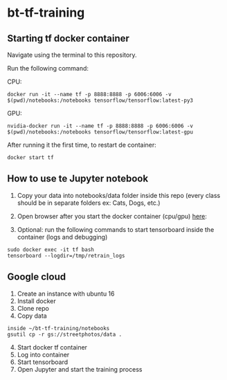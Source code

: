 # bt-tf-training
## Starting tf docker container 
Navigate using the terminal to this repository.

Run the following command:

CPU:
```
docker run -it --name tf -p 8888:8888 -p 6006:6006 -v $(pwd)/notebooks:/notebooks tensorflow/tensorflow:latest-py3
```

GPU:
```
nvidia-docker run -it --name tf -p 8888:8888 -p 6006:6006 -v $(pwd)/notebooks:/notebooks tensorflow/tensorflow:latest-gpu
```

After running it the first time, to restart de container:

```
docker start tf
```

## How to use te Jupyter notebook
1. Copy your data into notebooks/data folder inside this repo (every class should be in separate folders ex: Cats, Dogs, etc.)

2. Open browser after you start the docker container (cpu/gpu) [here](http://localhost:8888/notebooks/train.ipynb#):
3. Optional: run the following commands to start tensorboard inside the container (logs and debugging)
```
sudo docker exec -it tf bash
tensorboard --logdir=/tmp/retrain_logs
```

## Google cloud
1. Create an instance with ubuntu 16
2. Install docker
3. Clone repo
4. Copy data
```
inside ~/bt-tf-training/notebooks
gsutil cp -r gs://streetphotos/data .
```
4. Start docker tf container
5. Log into container
6. Start tensorboard
7. Open Jupyter and start the training process